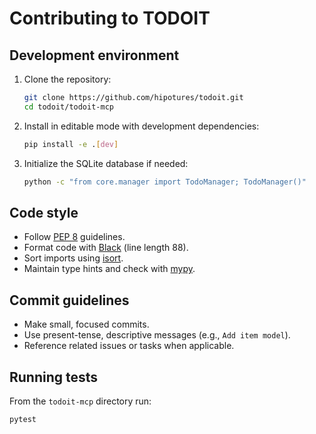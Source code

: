 # Contributing to TODOIT

## Development environment
1. Clone the repository:
   ```bash
   git clone https://github.com/hipotures/todoit.git
   cd todoit/todoit-mcp
   ```
2. Install in editable mode with development dependencies:
   ```bash
   pip install -e .[dev]
   ```
3. Initialize the SQLite database if needed:
   ```bash
   python -c "from core.manager import TodoManager; TodoManager()"
   ```

## Code style
- Follow [PEP 8](https://peps.python.org/pep-0008/) guidelines.
- Format code with [Black](https://github.com/psf/black) (line length 88).
- Sort imports using [isort](https://github.com/PyCQA/isort).
- Maintain type hints and check with [mypy](https://mypy-lang.org/).

## Commit guidelines
- Make small, focused commits.
- Use present-tense, descriptive messages (e.g., `Add item model`).
- Reference related issues or tasks when applicable.

## Running tests
From the `todoit-mcp` directory run:
```bash
pytest
```
